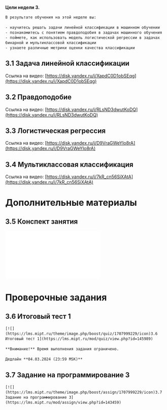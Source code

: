 
**Цели недели 3.**
    
    В результате обучения на этой неделе вы: 
    
    - научитесь решать задачи линейной классификации в машинном обучении
    - познакомитесь с понятием правдоподобия в задачах машинного обучения
    - поймете, как использовать модель логистической регрессии в задачах бинарной и мультиклассовой классификации
    - узнаете различные метрики оценки качества классификации
    
## 3.1 Задача линейной классификации

Ссылка на видео: [https://disk.yandex.ru/i/XapdC0D1obSEqg](https://disk.yandex.ru/i/XapdC0D1obSEqg)  
    
## 3.2 Правдоподобие
Ссылка на видео: [https://disk.yandex.ru/i/RLsND3dwutKoDQ](https://disk.yandex.ru/i/RLsND3dwutKoDQ)  
    
## 3.3 Логистическая регрессия
Ссылка на видео: [https://disk.yandex.ru/i/D9VraGWeYIo8rA](https://disk.yandex.ru/i/D9VraGWeYIo8rA)  
    
## 3.4 Мультиклассовая классификация
    
Ссылка на видео: [https://disk.yandex.ru/i/7kR_cn56SiXAtA](https://disk.yandex.ru/i/7kR_cn56SiXAtA)  
    
# **Дополнительные материалы**

## 3.5 Конспект занятия
    
![3.5.Конспект%20(Модуль%204%20Неделя%203](./assets/3.5.Конспект%20(Модуль%204%20Неделя%203).pdf)
    
# **Проверочные задания**
    
## 3.6 Итоговый тест 1
    
    [![](https://lms.mipt.ru/theme/image.php/boost/quiz/1707999229/icon)3.6 Итоговый тест 1](https://lms.mipt.ru/mod/quiz/view.php?id=145989)
    
    **Внимание!** Время выполнения задания ограничено.
    
    Дедлайн **04.03.2024 (23:59 MSK)**
    
## 3.7 Задание на программирование 3
    
    [![](https://lms.mipt.ru/theme/image.php/boost/assign/1707999229/icon)3.7 Задание на программирование 3](https://lms.mipt.ru/mod/assign/view.php?id=143459)